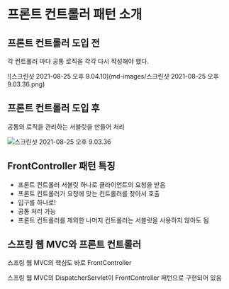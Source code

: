 # 프론트 컨트롤러 패턴 소개

## 프론트 컨트롤러 도입 전

각 컨트롤러 마다 공통 로직을 각각 다시 작성해야 했다.

![스크린샷 2021-08-25 오후 9.04.10](md-images/스크린샷 2021-08-25 오후 9.03.36.png)



## 프론트 컨트롤러 도입 후

공통의 로직을 관리하는 서블릿을 만들어 처리

![스크린샷 2021-08-25 오후 9.03.36](./md-images/%E1%84%89%E1%85%B3%E1%84%8F%E1%85%B3%E1%84%85%E1%85%B5%E1%86%AB%E1%84%89%E1%85%A3%E1%86%BA%202021-08-25%20%E1%84%8B%E1%85%A9%E1%84%92%E1%85%AE%209.03.36.png)



## FrontController 패턴 특징

* 프론트 컨트롤러 서블릿 하나로 클라이언트의 요청을 받음
* 프론트 컨트롤러가 요청에 맞는 컨트롤러를 찾아서 호출
* 입구를 하나로!
* 공통 처리 가능
* 프론트 컨트롤러를 제외한 나머지 컨트롤러는 서블릿을 사용하지 않아도 됨



## 스프링 웹 MVC와 프론트 컨트롤러

스프링 웹 MVC의 핵심도 바로 FrontController

스프링 웹 MVC의 DispatcherServlet이 FrontController 패턴으로 구현되어 있음

